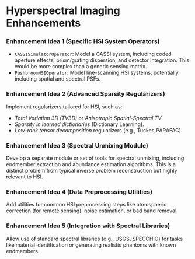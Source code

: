 # Hyperspectral Imaging Enhancements

### Enhancement Idea 1 (Specific HSI System Operators)
*   `CASSISimulatorOperator`: Model a CASSI system, including coded aperture effects, prism/grating dispersion, and detector integration. This would be more complex than a generic sensing matrix.
*   `PushbroomHSIOperator`: Model line-scanning HSI systems, potentially including spatial and spectral PSFs.

### Enhancement Idea 2 (Advanced Sparsity Regularizers)
Implement regularizers tailored for HSI, such as:
*   *Total Variation 3D (TV3D)* or *Anisotropic Spatial-Spectral TV*.
*   *Sparsity in learned dictionaries* (Dictionary Learning).
*   *Low-rank tensor decomposition* regularizers (e.g., Tucker, PARAFAC).

### Enhancement Idea 3 (Spectral Unmixing Module)
Develop a separate module or set of tools for spectral unmixing, including endmember extraction and abundance estimation algorithms. This is a distinct problem from typical inverse problem reconstruction but highly relevant to HSI.

### Enhancement Idea 4 (Data Preprocessing Utilities)
Add utilities for common HSI preprocessing steps like atmospheric correction (for remote sensing), noise estimation, or bad band removal.

### Enhancement Idea 5 (Integration with Spectral Libraries)
Allow use of standard spectral libraries (e.g., USGS, SPECCHIO) for tasks like material identification or generating realistic phantoms with known endmembers.
